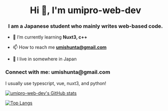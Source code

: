 <h1 align="center">Hi 👋, I'm umipro-web-dev</h1>
<h3 align="center">I am a Japanese student who mainly writes web-based code.</h3>

- 🌱 I’m currently learning **Nuxt3, c++**

- 📫 How to reach me **umishunta@gmail.com**

- 📝 I live in somewhere in Japan

<h3 align="left">Connect with me: umishunta@gmail.com</h3>
<p align="left">
  I usually use typescript, vue, nuxt3, and python!
</p>

[![umipro-web-dev's GitHub stats](https://github-readme-stats.vercel.app/api?username=umipro-web-dev&show_icons=true&theme=transparent)](https://github.com/anuraghazra/github-readme-stats)

[![Top Langs](https://github-readme-stats.vercel.app/api/top-langs/?username=umipro-web-dev&theme=transparent)](https://github.com/anuraghazra/github-readme-stats)
  


